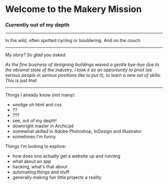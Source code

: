 # Welcome to the Makery Mission

### Currently out of my depth

---

In the wild, often spotted cycling or bouldering. And on the couch.

---

*My story? So glad you asked.*

*As the fine business of designing buildings waved a gentle bye-bye due to the abismal state of the industry, I took it as an opportunity to pivot (as serious people in serious positions like to put it), to learn a new set of skills. This is just that.*

---

Things I already know (not many):
- smidge oh html and css
- ??
- ???
- see, out of my depth!
- downright master in Archicad
- somewhat skilled in Adobe Photoshop, InDesign and Illustrator
- sometimes I'm funny

Things I'm looking to explore:
- how does one actually get a website up and running
- what about an app
- hacking, what's that about
- automating things and stuff
- generally making fun little projects a reality

